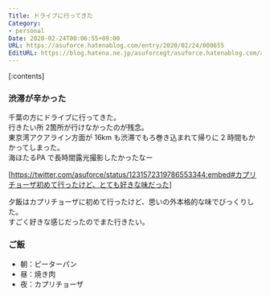 ```yaml
---
Title: ドライブに行ってきた
Category:
- personal
Date: 2020-02-24T00:06:55+09:00
URL: https://asuforce.hatenablog.com/entry/2020/02/24/000655
EditURL: https://blog.hatena.ne.jp/asuforcegt/asuforce.hatenablog.com/atom/entry/26006613518324590
---
```


[:contents]

###  渋滞が辛かった

千葉の方にドライブに行ってきた。  
行きたい所 2箇所が行けなかったのが残念。  
東京湾アクアライン方面が 16km も渋滞でもろ巻き込まれて帰りに 2 時間もかかってしまった。  
海ほたるPA で長時間露光撮影したかったなー

[https://twitter.com/asuforce/status/1231572319786553344:embed#カプリチョーザ初めて行ったけど、とても好きな味だった]

夕飯はカプリチョーザに初めて行ったけど、思いの外本格的な味でびっくりした。  
すごく好きな感じだったのでまた行きたい。

### ご飯

- 朝：ピーターパン
- 昼：焼き肉
- 夜：カプリチョーザ
